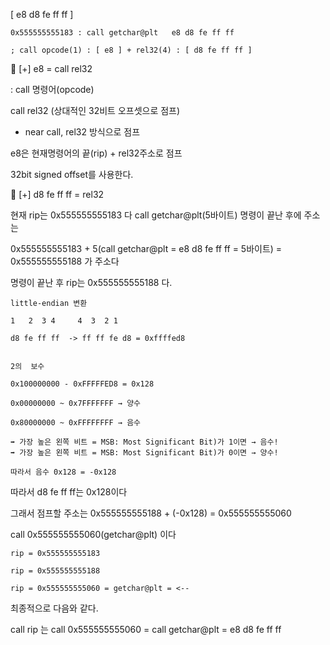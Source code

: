 [  e8 d8 fe ff ff   ]

```
0x555555555183 : call getchar@plt   e8 d8 fe ff ff

; call opcode(1) : [ e8 ] + rel32(4) : [ d8 fe ff ff ]

```

📌 [+] e8 = call rel32

: call 명령어(opcode)

call rel32 (상대적인 32비트 오프셋으로 점프)

 - near call, rel32 방식으로 점프

e8은 현재명령어의 끝(rip) + rel32주소로 점프

32bit signed offset를 사용한다.


📌 [+] d8 fe ff ff  = rel32


현재 rip는 0x555555555183 다  call getchar@plt(5바이트) 명령이 끝난 후에 주소는


0x555555555183 + 5(call getchar@plt = e8 d8 fe ff ff = 5바이트) = 0x555555555188 가 주소다


명령이 끝난 후 rip는  0x555555555188 다.

```
little-endian 변환

1   2  3 4     4  3  2 1

d8 fe ff ff  -> ff ff fe d8 = 0xffffed8


2의  보수 

0x100000000 - 0xFFFFFED8 = 0x128

0x00000000 ~ 0x7FFFFFFF → 양수

0x80000000 ~ 0xFFFFFFFF → 음수

➡️ 가장 높은 왼쪽 비트 = MSB: Most Significant Bit)가 1이면 → 음수!
➡️ 가장 높은 왼쪽 비트 = MSB: Most Significant Bit)가 0이면 → 양수!

따라서 음수 0x128 = -0x128

```
따라서 d8 fe ff ff는 0x128이다

그래서 점프할 주소는 0x555555555188  + (-0x128) =  0x555555555060

call 0x555555555060(getchar@plt) 이다

```
rip = 0x555555555183 

rip = 0x555555555188

rip = 0x555555555060 = getchar@plt = <--
```

 최종적으로 다음와 같다.

call rip 는 call 0x555555555060  = call  getchar@plt  = e8 d8 fe ff ff  

